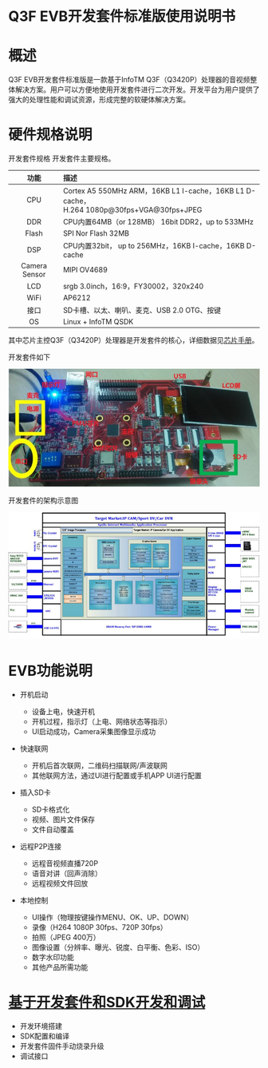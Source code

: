 # Q3F EVB开发套件标准版使用说明书

# 概述
Q3F EVB开发套件标准版是一款基于InfoTM Q3F（Q3420P）处理器的音视频整体解决方案。用户可以方便地使用开发套件进行二次开发。开发平台为用户提供了强大的处理性能和调试资源，形成完整的软硬体解决方案。

# 硬件规格说明
开发套件规格
开发套件主要规格。

|功能	|描述|
|:-------------: |:---------------------------------------------------------|
|CPU	|Cortex A5 550MHz ARM，16KB L1 I-cache，16KB L1 D-cache，<br>H.264 1080p@30fps+VGA@30fps+JPEG|
|DDR	|CPU内置64MB（or 128MB） 16bit DDR2，up to 533MHz|
|Flash	|SPI Nor Flash 32MB|
|DSP	|CPU内置32bit， up to 256MHz，16KB I-cache，16KB D-cache|
|Camera Sensor	|MIPI OV4689|
|LCD	|srgb 3.0inch，16:9，FY30002，320x240|
|WiFi	|AP6212|
|接口	|SD卡槽、以太、喇叭、麦克、USB 2.0 OTG、按键|
|OS	|Linux + InfoTM QSDK|
	
其中芯片主控Q3F（Q3420P）处理器是开发套件的核心，详细数据见[芯片手册](https://github.com/InfoTM-SDK/Q3FSDK/wiki/Q3420P%E8%8A%AF%E7%89%87%E6%89%8B%E5%86%8C%EF%BC%88%E7%AE%80%E7%89%88%EF%BC%89)。

开发套件如下

![Q3F evb](https://github.com/InfoTM-SDK/Q3FSDK/blob/master/wiki_res/Q3Fevb.JPG)

开发套件的架构示意图

![Q3F evb block](https://github.com/InfoTM-SDK/Q3FSDK/blob/master/wiki_res/Q3Fevbblockdiagram.JPG)

# EVB功能说明
- 开机启动
    + 设备上电，快速开机
    + 开机过程，指示灯（上电、网络状态等指示）
    + UI启动成功，Camera采集图像显示成功

- 快速联网
    + 开机后首次联网，二维码扫描联网/声波联网
    + 其他联网方法，通过UI进行配置或手机APP UI进行配置

- 插入SD卡
    + SD卡格式化
    + 视频、图片文件保存
    + 文件自动覆盖

- 远程P2P连接
    + 远程音视频直播720P
    + 语音对讲（回声消除）
    + 远程视频文件回放

- 本地控制
    + UI操作（物理按键操作MENU、OK、UP、DOWN）
    + 录像（H264 1080P 30fps、720P 30fps）
    + 拍照（JPEG 400万）
    + 图像设置（分辨率、曝光、锐度、白平衡、色彩、ISO）
    + 数字水印功能
    + 其他产品所需功能

# [基于开发套件和SDK开发和调试](https://github.com/InfoTM-SDK/Q3FSDK/wiki/SDK%E5%BC%80%E5%8F%91%E7%8E%AF%E5%A2%83%E6%90%AD%E5%BB%BA%E4%B8%8E%E7%BC%96%E8%AF%91%E7%83%A7%E5%BD%95)
* 开发环境搭建
* SDK配置和编译
* 开发套件固件手动烧录升级
* 调试接口